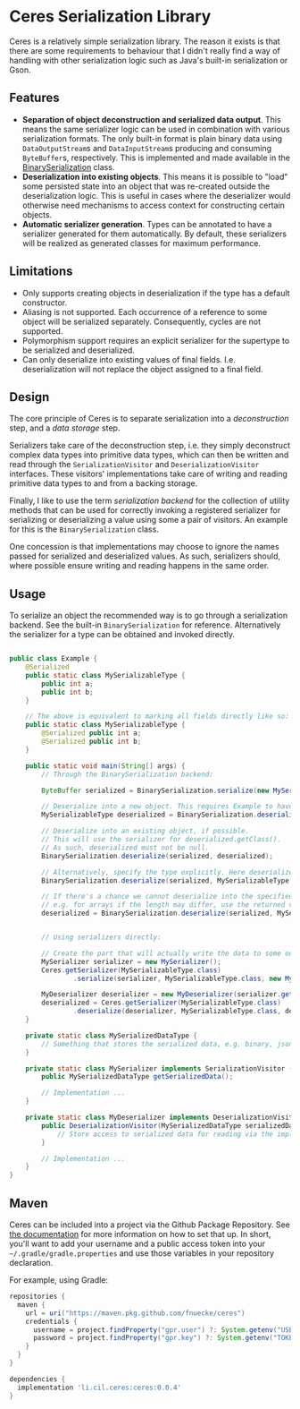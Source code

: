 # Ceres Serialization Library

Ceres is a relatively simple serialization library. The reason it exists is that there are some requirements to
behaviour that I didn't really find a way of handling with other serialization logic such as Java's built-in
serialization or Gson.

## Features

- **Separation of object deconstruction and serialized data output**. This means the same serializer logic can be used
  in combination with various serialization formats. The only built-in format is plain binary data using
  `DataOutputStream`s and `DataInputStream`s producing and consuming `ByteBuffer`s, respectively. This is implemented
  and made available in the [BinarySerialization](src/main/java/li/cil/ceres/BinarySerialization.java) class.
- **Deserialization into existing objects**. This means it is possible to "load" some persisted state into an object
  that was re-created outside the deserialization logic. This is useful in cases where the deserializer would otherwise
  need mechanisms to access context for constructing certain objects.
- **Automatic serializer generation**. Types can be annotated to have a serializer generated for them automatically. By
  default, these serializers will be realized as generated classes for maximum performance.

## Limitations

- Only supports creating objects in deserialization if the type has a default constructor.
- Aliasing is not supported. Each occurrence of a reference to some object will be serialized separately. Consequently,
  cycles are not supported.
- Polymorphism support requires an explicit serializer for the supertype to be serialized and deserialized.
- Can only deserialize into existing values of final fields. I.e. deserialization will not replace the object assigned
  to a final field.

## Design

The core principle of Ceres is to separate serialization into a *deconstruction* step, and a *data storage* step.

Serializers take care of the deconstruction step, i.e. they simply deconstruct complex data types into primitive data
types, which can then be written and read through the `SerializationVisitor` and `DeserializationVisitor`
interfaces. These visitors' implementations take care of writing and reading primitive data types to and from a backing
storage.

Finally, I like to use the term *serialization backend* for the collection of utility methods that can be used for
correctly invoking a registered serializer for serializing or deserializing a value using some a pair of visitors. An
example for this is the `BinarySerialization` class.

One concession is that implementations may choose to ignore the names passed for serialized and deserialized values. As
such, serializers should, where possible ensure writing and reading happens in the same order.

## Usage

To serialize an object the recommended way is to go through a serialization backend. See the built-in
`BinarySerialization` for reference. Alternatively the serializer for a type can be obtained and invoked directly.

```java

public class Example {
    @Serialized
    public static class MySerializableType {
        public int a;
        public int b;
    }

    // The above is equivalent to marking all fields directly like so:
    public static class MySerializableType {
        @Serialized public int a;
        @Serialized public int b;
    }

    public static void main(String[] args) {
        // Through the BinarySerialization backend:

        ByteBuffer serialized = BinarySerialization.serialize(new MySerializableType());

        // Deserialize into a new object. This requires Example to have a default constructor.
        MySerializableType deserialized = BinarySerialization.deserialize(serialized, MySerializableType.class);

        // Deserialize into an existing object, if possible.
        // This will use the serializer for deserialized.getClass().
        // As such, deserialized must not be null.
        BinarySerialization.deserialize(serialized, deserialized);

        // Alternatively, specify the type explicitly. Here deserialized may be null.
        BinarySerialization.deserialize(serialized, MySerializableType.class, deserialized);

        // If there's a chance we cannot deserialize into the specified object,
        // e.g. for arrays if the length may differ, use the returned value.
        deserialized = BinarySerialization.deserialize(serialized, MySerializableType.class, deserialized);


        // Using serializers directly:

        // Create the part that will actually write the data to some output format (e.g. MySerializedDataType).
        MySerializer serializer = new MySerializer();
        Ceres.getSerializer(MySerializableType.class)
                .serialize(serializer, MySerializableType.class, new MySerializableType());

        MyDeserializer deserializer = new MyDeserializer(serializer.getSerializedData());
        deserialized = Ceres.getSerializer(MySerializableType.class)
                .deserialize(deserializer, MySerializableType.class, deserialized);
    }

    private static class MySerializedDataType {
        // Something that stores the serialized data, e.g. binary, json, ...
    }

    private static class MySerializer implements SerializationVisitor {
        public MySerializedDataType getSerializedData();

        // Implementation ...
    }

    private static class MyDeserializer implements DeserializationVisitor {
        public DeserializationVisitor(MySerializedDataType serializedData) {
            // Store access to serialized data for reading via the implemented interface.
        }

        // Implementation ...
    }
}
```

## Maven

Ceres can be included into a project via the Github Package Repository. See [the documentation][GithubPackagesGradle]
for more information on how to set that up. In short, you'll want to add your username and a public access token into
your `~/.gradle/gradle.properties` and use those variables in your repository declaration. 

For example, using Gradle:

```groovy
repositories {
  maven {
    url = uri("https://maven.pkg.github.com/fnuecke/ceres")
    credentials {
      username = project.findProperty("gpr.user") ?: System.getenv("USERNAME")
      password = project.findProperty("gpr.key") ?: System.getenv("TOKEN")
    }
  }
}

dependencies {
  implementation 'li.cil.ceres:ceres:0.0.4'
}
```

[GithubPackagesGradle]: https://docs.github.com/en/packages/working-with-a-github-packages-registry/working-with-the-gradle-registry
